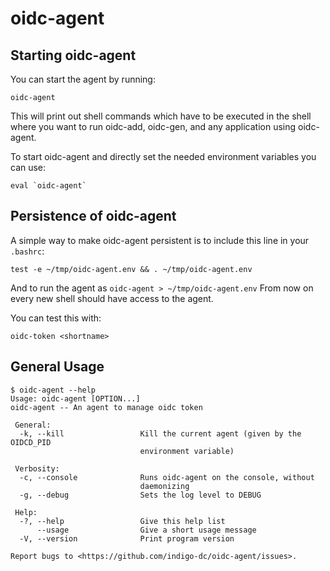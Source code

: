 # oidc-agent
## Starting oidc-agent
You can start the agent by running:
```
oidc-agent
```
This will print out shell commands which have to be executed in the shell where
you want to run oidc-add, oidc-gen, and any application using oidc-agent.

To start oidc-agent and directly set the needed environment variables you can use:
```
eval `oidc-agent`
```

## Persistence of oidc-agent
A simple way to make oidc-agent persistent is to include this line in your
`.bashrc`:
```
test -e ~/tmp/oidc-agent.env && . ~/tmp/oidc-agent.env
```
And to run the agent as `oidc-agent > ~/tmp/oidc-agent.env`
From now on every new shell should have access to the agent. 

You can test this with:
```
oidc-token <shortname>
```

## General Usage
```
$ oidc-agent --help
Usage: oidc-agent [OPTION...] 
oidc-agent -- An agent to manage oidc token

 General:
  -k, --kill                 Kill the current agent (given by the OIDCD_PID
                             environment variable)

 Verbosity:
  -c, --console              Runs oidc-agent on the console, without
                             daemonizing
  -g, --debug                Sets the log level to DEBUG

 Help:
  -?, --help                 Give this help list
      --usage                Give a short usage message
  -V, --version              Print program version

Report bugs to <https://github.com/indigo-dc/oidc-agent/issues>.
```

